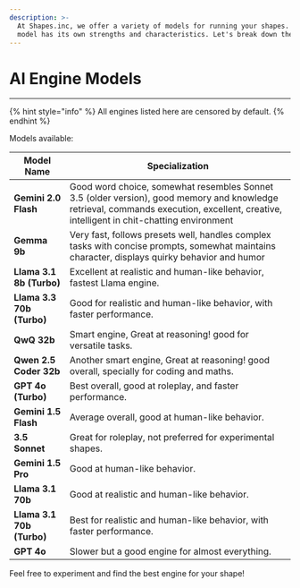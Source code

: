 ```yaml
---
description: >-
  At Shapes.inc, we offer a variety of models for running your shapes. Each
  model has its own strengths and characteristics. Let's break down the options:
---
```


# AI Engine Models

***

{% hint style="info" %}
All engines listed here are censored by default.
{% endhint %}

Models available:

| **Model Name**            | **Specialization**                                                                                                                                                                      |
| ------------------------- | --------------------------------------------------------------------------------------------------------------------------------------------------------------------------------------- |
| **Gemini 2.0 Flash**      | Good word choice, somewhat resembles Sonnet 3.5 (older version), good memory and knowledge retrieval, commands execution, excellent, creative, intelligent in chit-chatting environment |
| **Gemma 9b**              | Very fast, follows presets well, handles complex tasks with concise prompts, somewhat maintains character, displays quirky behavior and humor                                           |
| **Llama 3.1 8b (Turbo)**  | Excellent at realistic and human-like behavior, fastest Llama engine.                                                                                                                   |
| **Llama 3.3 70b (Turbo)** | Good for realistic and human-like behavior, with faster performance.                                                                                                                    |
| **QwQ 32b**               | Smart engine, Great at reasoning! good for versatile tasks.                                                                                                                             |
| **Qwen 2.5 Coder 32b**    | Another smart engine, Great at reasoning! good overall, specially for coding and maths.                                                                                                 |
| **GPT 4o (Turbo)**        | Best overall, good at roleplay, and faster performance.                                                                                                                                 |
| **Gemini 1.5 Flash**      | Average overall, good at human-like behavior.                                                                                                                                           |
| **3.5 Sonnet**            | Great for roleplay, not preferred for experimental shapes.                                                                                                                              |
| **Gemini 1.5 Pro**        | Good at human-like behavior.                                                                                                                                                            |
| **Llama 3.1 70b**         | Good at realistic and human-like behavior.                                                                                                                                              |
| **Llama 3.1 70b (Turbo)** | Best for realistic and human-like behavior, with faster performance.                                                                                                                    |
| **GPT 4o**                | Slower but a good engine for almost everything.                                                                                                                                         |

Feel free to experiment and find the best engine for your shape!
